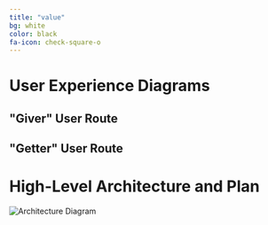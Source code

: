 ```yaml
---
title: "value"
bg: white
color: black
fa-icon: check-square-o
---
```


# User Experience Diagrams

## "Giver" User Route



## "Getter" User Route



# High-Level Architecture and Plan

![Architecture Diagram](/img/archi.png)
